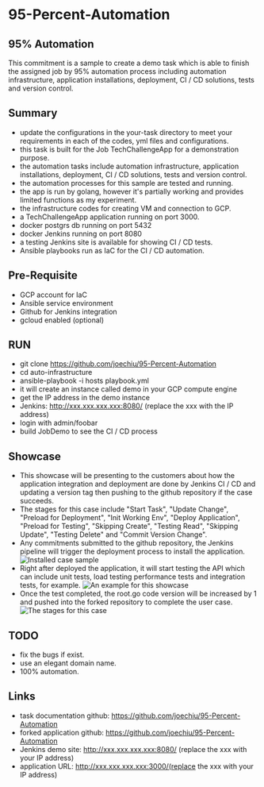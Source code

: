 # 95-Percent-Automation 
## 95% Automation
This commitment is a sample to create a demo task which is able to finish the assigned job by 95% automation process including automation infrastructure, application installations, deployment, CI / CD solutions, tests and version control.

## Summary
- update the configurations in the your-task directory to meet your requirements in each of the codes, yml files and configurations.
- this task is built for the Job TechChallengeApp for a demonstration purpose.
- the automation tasks include automation infrastructure, application installations, deployment, CI / CD solutions, tests and version control.
- the automation processes for this sample are tested and running.
- the app is run by golang, however it's partially working and provides limited functions as my experiment.
- the infrastructure codes for creating VM and connection to GCP.
- a TechChallengeApp application running on port 3000.
- docker postgrs db running on port 5432
- docker Jenkins running on port 8080
- a testing Jenkins site is available for showing CI / CD tests.
- Ansible playbooks run as IaC for the CI / CD automation.

## Pre-Requisite
- GCP account for IaC
- Ansible service environment
- Github for Jenkins integration
- gcloud enabled (optional)

## RUN
- git clone https://github.com/joechiu/95-Percent-Automation
- cd auto-infrastructure
- ansible-playbook -i hosts playbook.yml
- it will create an instance called demo in your GCP compute engine
- get the IP address in the demo instance
- Jenkins: http://xxx.xxx.xxx.xxx:8080/ (replace the xxx with the IP address)
- login with admin/foobar
- build JobDemo to see the CI / CD process

## Showcase
- This showcase will be presenting to the customers about how the application integration and deployment are done by Jenkins CI / CD and updating a version tag then pushing to the github repository if the case succeeds.
- The stages for this case include "Start Task", "Update Change", "Preload for Deployment", "Init Working Env", "Deploy Application", "Preload for Testing", "Skipping Create", "Testing Read", "Skipping Update", "Testing Delete" and "Commit Version Change".
- Any commitments submitted to the github repository, the Jenkins pipeline will trigger the deployment process to install the application.
![Installed case sample](https://github.com/joechiu/95-Percent-Automation/blob/main/images/app-dump.PNG?raw=true)
- Right after deployed the application, it will start testing the API which can include unit tests, load testing performance tests and integration tests, for example. 
![An example for this showcase](https://github.com/joechiu/95-Percent-Automation/blob/main/images/jenkins-demo-app-dump.PNG?raw=true)
- Once the test completed, the root.go code version will be increased by 1 and pushed into the forked repository to complete the user case.
![The stages for this case](https://github.com/joechiu/95-Percent-Automation/blob/main/images/jenkins-demo.PNG?raw=true)

## TODO
- fix the bugs if exist.
- use an elegant domain name.
- 100% automation.

## Links
- task documentation github:  https://github.com/joechiu/95-Percent-Automation
- forked application github: https://github.com/joechiu/95-Percent-Automation
- Jenkins demo site: http://xxx.xxx.xxx.xxx:8080/ (replace the xxx with your IP address)
- application URL: http://xxx.xxx.xxx.xxx:3000/(replace the xxx with your IP address) 
